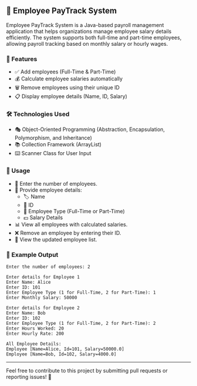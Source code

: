 ## 🚀 Employee PayTrack System
Employee PayTrack System is a Java-based payroll management application that helps organizations manage employee salary details efficiently. The system supports both full-time and part-time employees, allowing payroll tracking based on monthly salary or hourly wages.

### 🎯 Features

- ✅ Add employees (Full-Time & Part-Time)
- 💰 Calculate employee salaries automatically
- 🗑️ Remove employees using their unique ID
- 📋 Display employee details (Name, ID, Salary)


### 🛠️ Technologies Used

- 🎭 Object-Oriented Programming (Abstraction, Encapsulation, Polymorphism, and Inheritance)
- 📚 Collection Framework (ArrayList)
- ⌨️ Scanner Class for User Input

### 📖 Usage

- 🏢 Enter the number of employees.
- 📝 Provide employee details:
  - 🏷️ Name
  - 🔢 ID
  - 🏢 Employee Type (Full-Time or Part-Time)
  - 💵 Salary Details
- 📊 View all employees with calculated salaries.
- ❌ Remove an employee by entering their ID.
- 👀 View the updated employee list.

### 📌 Example Output

```
Enter the number of employees: 2

Enter details for Employee 1
Enter Name: Alice
Enter ID: 101
Enter Employee Type (1 for Full-Time, 2 for Part-Time): 1
Enter Monthly Salary: 50000

Enter details for Employee 2
Enter Name: Bob
Enter ID: 102
Enter Employee Type (1 for Full-Time, 2 for Part-Time): 2
Enter Hours Worked: 20
Enter Hourly Rate: 200

All Employee Details:
Employee [Name=Alice, Id=101, Salary=50000.0]
Employee [Name=Bob, Id=102, Salary=4000.0]
```
---

Feel free to contribute to this project by submitting pull requests or reporting issues! 🚀  